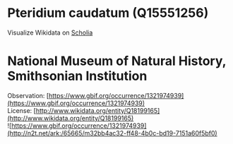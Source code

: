 
Pteridium caudatum (Q15551256)
==============================
  
Visualize Wikidata on [Scholia](https://scholia.toolforge.org/taxon/Q15551256)
# National Museum of Natural History, Smithsonian Institution
  
Observation: [https://www.gbif.org/occurrence/1321974939](https://www.gbif.org/occurrence/1321974939)  
License: [http://www.wikidata.org/entity/Q18199165](http://www.wikidata.org/entity/Q18199165)  
![https://www.gbif.org/occurrence/1321974939](http://n2t.net/ark:/65665/m32bb4ac32-ff48-4b0c-bd19-7151a60f5bf0)